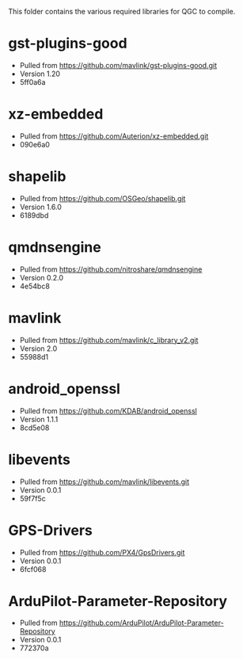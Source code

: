 This folder contains the various required libraries for QGC to compile.

# gst-plugins-good
* Pulled from https://github.com/mavlink/gst-plugins-good.git
* Version 1.20
* 5ff0a6a

# xz-embedded
* Pulled from https://github.com/Auterion/xz-embedded.git
* 090e6a0

# shapelib
* Pulled from https://github.com/OSGeo/shapelib.git
* Version 1.6.0
* 6189dbd

# qmdnsengine
* Pulled from https://github.com/nitroshare/qmdnsengine
* Version 0.2.0
* 4e54bc8

# mavlink
* Pulled from https://github.com/mavlink/c_library_v2.git
* Version 2.0
* 55988d1

# android_openssl
* Pulled from https://github.com/KDAB/android_openssl
* Version 1.1.1
* 8cd5e08

# libevents
* Pulled from https://github.com/mavlink/libevents.git
* Version 0.0.1
* 59f7f5c

# GPS-Drivers
* Pulled from https://github.com/PX4/GpsDrivers.git
* Version 0.0.1
* 6fcf068

# ArduPilot-Parameter-Repository
* Pulled from https://github.com/ArduPilot/ArduPilot-Parameter-Repository
* Version 0.0.1
* 772370a
